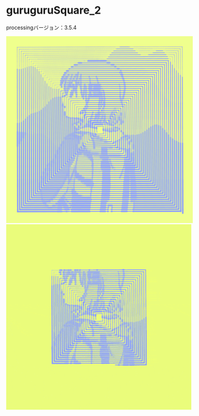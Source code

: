 # guruguruSquare_2

processingバージョン：3.5.4  
  
![](https://github.com/yuyurigi/guruguruSquare_2/blob/main/201030.png)  
![](https://github.com/yuyurigi/guruguruSquare_2/blob/main/3.gif)
